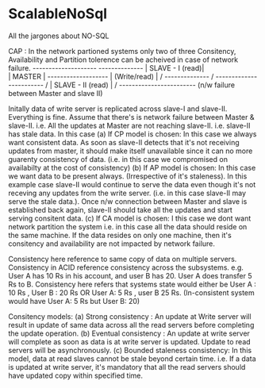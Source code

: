 # ScalableNoSql
All the jargones about NO-SQL


CAP : In the network partioned systems only two of three Consitency, Availability and Partition tolerence can be acheived in case of network failure.
                                                   --------------------
         --------------                            |  SLAVE - I (read)|    
        |  MASTER      |                            -------------------
        | (Write/read) |              /
         --------------             /          ------------------------
                                   /           |  SLAVE - II (read)    |
                                 /            ------------------------
                              (n/w failure between Master and slave II)  

Initally data of write server is replicated across slave-I and slave-II. Everything is fine.
Assume that there's is network failure between Master & slave-II. i.e. All the updates at Master are not reaching slave-II. i.e. slave-II has stale data. In this case
(a) If CP model is chosen: In this case we always want consistent data. As soon as slave-II detects that it's not receiving updates from master, it should make itself unavailable since it can no more guarenty consistency of data. (i.e. in this case we compromised on availabilty at the cost of consistency)
(b) If AP model is chosen: In this case we want data to be present always. (Irrespective of it's staleness). In this example case slave-II would continue to serve the data even though it's not receving any updates from the write server. (i.e. in this case slave-II may serve the stale data.). Once n/w connection between Master and slave is established back again, slave-II should take all the updates and start serving consitent data.
(c) If CA model is chosen: I this case we dont want network partition the system i.e. in this case all the data should reside on the same machine. If the data resides on only one machine, then it's consitency and availability are not impacted by network failure.

Consistency here reference to same copy of data on multiple servers.
Consistency in ACID reference consistency across the subsystems. e.g. User A has 10 Rs in his account, and user B has 20. User A does transfer 5 Rs to B. Consistency here refers that systems state would either be User A : 10 Rs , User B : 20 Rs OR User A: 5 Rs , user B 25 Rs. (In-consistent system would have User A: 5 Rs but User B: 20) 

Consitency models: (a) Strong consistency : An update at Write server will result in update of same data across all the read servers before completing the update operation.  (b) Eventual consistency : An update at write server will complete as soon as data is at write server is updated. Update to read servers will be asynchronously.  (c) Bounded staleness consistency: In this model, data at read slaves cannot be stale beyond certain time. i.e. If a data is updated at write server, it's mandatory that all the read  servers should have updated copy within specified time.
